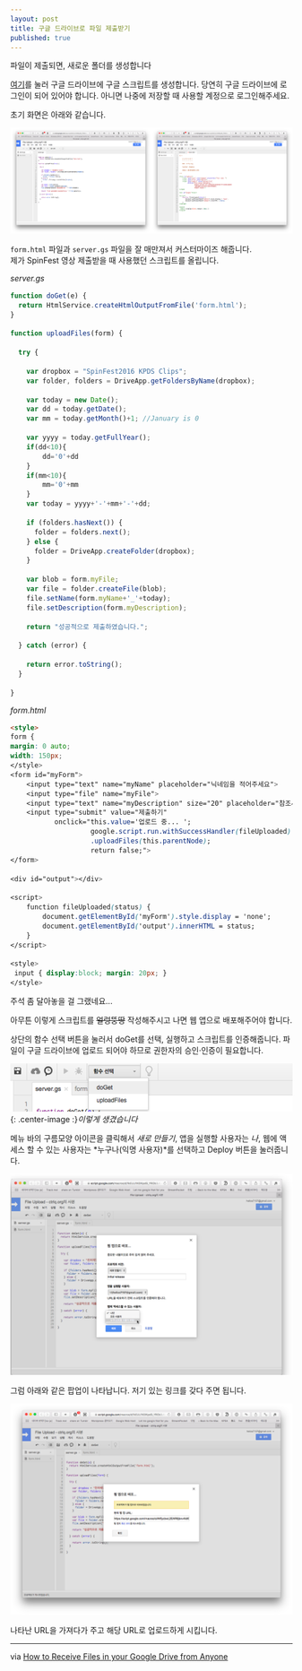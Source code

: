 ```yaml
---
layout: post
title: 구글 드라이브로 파일 제출받기
published: true
---
```

파일이 제출되면, 새로운 폴더를 생성합니다

[여기](https://script.google.com/d/12EnDFZrsfpBubZ9lM7pnHIsn9M49_vyXm0TLBQ_pyx_ViAJH3HXgkoe9/edit?newcopy=true)를 눌러 구글 드라이브에 구글 스크립트를 생성합니다. 당연히 구글 드라이브에 로그인이 되어 있어야 합니다. 아니면 나중에 저장할 때 사용할 계정으로 로그인해주세요.

초기 화면은 아래와 같습니다.

![initial](/Resources/2016-05-31/initial.png)

`form.html` 파일과 `server.gs` 파일을 잘 매만져서 커스터마이즈 해줍니다.  
제가 SpinFest 영상 제출받을 때 사용했던 스크립트를 올립니다.

*server.gs*

```JavaScript
function doGet(e) {
  return HtmlService.createHtmlOutputFromFile('form.html');
}

function uploadFiles(form) {
  
  try {
    
    var dropbox = "SpinFest2016 KPDS Clips";
    var folder, folders = DriveApp.getFoldersByName(dropbox);
    
    var today = new Date();
    var dd = today.getDate();
    var mm = today.getMonth()+1; //January is 0
    
    var yyyy = today.getFullYear();
    if(dd<10){
        dd='0'+dd
    } 
    if(mm<10){
        mm='0'+mm
    } 
    var today = yyyy+'-'+mm+'-'+dd;
    
    if (folders.hasNext()) {
      folder = folders.next();
    } else {
      folder = DriveApp.createFolder(dropbox);
    }
    
    var blob = form.myFile;    
    var file = folder.createFile(blob);    
    file.setName(form.myName+'_'+today);
    file.setDescription(form.myDescription);
        
    return "성공적으로 제출하였습니다.";
    
  } catch (error) {
    
    return error.toString();
  }
  
}
```

*form.html*

```html
<style>
form {
margin: 0 auto;
width: 150px;
</style>
<form id="myForm">
    <input type="text" name="myName" placeholder="닉네임을 적어주세요">
    <input type="file" name="myFile">
    <input type="text" name="myDescription" size="20" placeholder="참조사항을 적어주세요">
    <input type="submit" value="제출하기" 
           onclick="this.value='업로드 중... ';
                    google.script.run.withSuccessHandler(fileUploaded)
                    .uploadFiles(this.parentNode);
                    return false;">
</form>

<div id="output"></div>

<script>
    function fileUploaded(status) {
        document.getElementById('myForm').style.display = 'none';
        document.getElementById('output').innerHTML = status;
    }
</script>

<style>
 input { display:block; margin: 20px; }
</style>
```

주석 좀 달아놓을 걸 그랬네요... 

아무튼 이렇게 스크립트를 ~~얼렁뚱땅~~ 작성해주시고 나면 웹 앱으로 배포해주어야 합니다.

상단의 함수 선택 버튼을 눌러서 doGet를 선택, 실행하고 스크립트를 인증해줍니다. 파일이 구글 드라이브에 업로드 되어야 하므로 권한자의 승인·인증이 필요합니다. 

![doget](/Resources/2016-05-31/doget.png){: .center-image :}*이렇게 생겼습니다*

메뉴 바의 구름모양 아이콘을 클릭해서 *새로 만들기*, 앱을 실행할 사용자는 *나*, 웹에 액세스 할 수 있는 사용자는 *누구나(익명 사용자)*를 선택하고 Deploy 버튼을 눌러줍니다.

![deploy as web app](/Resources/2016-05-31/deployaswebapp.png)

그럼 아래와 같은 팝업이 나타납니다. 저기 있는 링크를 갖다 주면 됩니다.

![deployed](/Resources/2016-05-31/projectdeployed.png)

나타난 URL을 가져다가 주고 해당 URL로 업로드하게 시킵니다.

- - -

via [How to Receive Files in your Google Drive from Anyone](http://www.labnol.org/internet/receive-files-in-google-drive/19697/)
